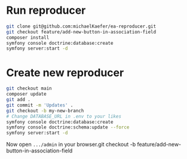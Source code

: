 # Run reproducer
```bash
git clone git@github.com:michaelKaefer/ea-reproducer.git
git checkout feature/add-new-button-in-association-field
composer install
symfony console doctrine:database:create
symfony server:start -d
```

# Create new reproducer
```bash
git checkout main
composer update
git add .
git commit -m 'Updates' .
git checkout -b my-new-branch
# Change DATABASE_URL in .env to your likes
symfony console doctrine:database:create
symfony console doctrine:schema:update --force
symfony server:start -d
```

Now open `.../admin` in your browser.git checkout -b feature/add-new-button-in-association-field
